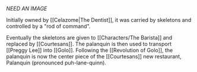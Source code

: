 *NEED AN IMAGE*

Initially owned by [[Celazome|The Dentist]], it was carried by skeletons and controlled by a "rod of command". 

Eventually the skeletons are given to [[Characters/The Barista]] and replaced by [[Courtesans]]. The palanquin is then used to transport [[Preggy Lee]] into [[Golo]]. Following the [[Revolution of Golo]], the palanquin is now the center piece of the [[Courtesans]] new restaurant, Palanquin (pronounced puh-lane-quinn).
